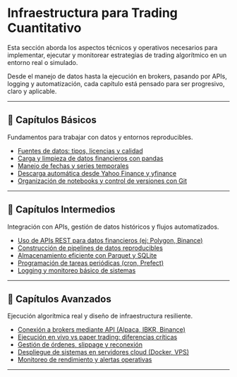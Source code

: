 # Infraestructura para Trading Cuantitativo

Esta sección aborda los aspectos técnicos y operativos necesarios para implementar, ejecutar y monitorear estrategias de trading algorítmico en un entorno real o simulado.

Desde el manejo de datos hasta la ejecución en brokers, pasando por APIs, logging y automatización, cada capítulo está pensado para ser progresivo, claro y aplicable.

---

## 📗 Capítulos Básicos

Fundamentos para trabajar con datos y entornos reproducibles.

- [Fuentes de datos: tipos, licencias y calidad](fuentes_de_datos.md)
- [Carga y limpieza de datos financieros con pandas](carga_y_limpieza_datos.md)
- [Manejo de fechas y series temporales](manejo_fechas_series.md)
- [Descarga automática desde Yahoo Finance y yfinance](yfinance_basico.md)
- [Organización de notebooks y control de versiones con Git](estructura_y_git.md)

---

## 📘 Capítulos Intermedios

Integración con APIs, gestión de datos históricos y flujos automatizados.

- [Uso de APIs REST para datos financieros (ej: Polygon, Binance)](apis_financieras_basicas.md)
- [Construcción de pipelines de datos reproducibles](pipelines_reproducibles.md)
- [Almacenamiento eficiente con Parquet y SQLite](almacenamiento_datos.md)
- [Programación de tareas periódicas (cron, Prefect)](tareas_periodicas.md)
- [Logging y monitoreo básico de sistemas](logging_monitor.md)

---

## 📙 Capítulos Avanzados

Ejecución algorítmica real y diseño de infraestructura resiliente.

- [Conexión a brokers mediante API (Alpaca, IBKR, Binance)](api_brokers.md)
- [Ejecución en vivo vs paper trading: diferencias críticas](ejecucion_en_vivo.md)
- [Gestión de órdenes, slippage y reconexión](gestion_ordenes_slippage.md)
- [Despliegue de sistemas en servidores cloud (Docker, VPS)](despliegue_cloud.md)
- [Monitoreo de rendimiento y alertas operativas](monitoreo_estrategias.md)

---
